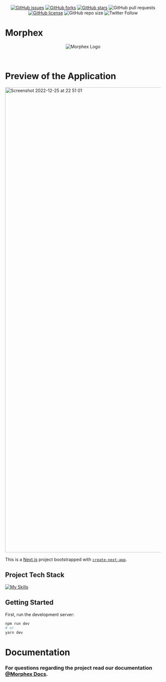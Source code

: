 <p align="center">
<a width="150px" href="https://github.com/morphex-labs/morphex/issues"><img alt="GitHub issues" src="https://img.shields.io/github/issues/morphex-labs/morphex?style=flat"></a>
<a href="https://github.com/morphex-labs/morphex/network"><img alt="GitHub forks" src="https://img.shields.io/github/forks/morphex-labs/morphex?style=flat&color=red"></a>
<a href="https://github.com/morphex-labs/morphex/stargazers"><img alt="GitHub stars" src="https://img.shields.io/github/stars/morphex-labs/morphex?style=flat"></a>
<img alt="GitHub pull requests" src="https://img.shields.io/github/issues-pr/morphex-labs/morphex?color=cyan">
<a href="https://github.com/morphex-labs/morphex/blob/main/LICENSE"><img alt="GitHub license" src="https://img.shields.io/github/license/morphex-labs/morphex?style=flat"></a>
<img alt="GitHub repo size" src="https://img.shields.io/github/repo-size/morphex-labs/morphex?color=green">
<img alt="Twitter Follow" src="https://img.shields.io/twitter/follow/MorpheusSwap">

# Morphex

<p align="center">
 <img src="https://user-images.githubusercontent.com/39880364/209525639-487640bb-4014-4bce-961d-2967d73ef991.jpg" align="center" alt="Morphex Logo" />
</p>
<br />

# Preview of the Application

<img width="1504" alt="Screenshot 2022-12-25 at 22 51 01" src="https://user-images.githubusercontent.com/39880364/209481656-e0d44813-24af-4f67-b96f-28f3d02b91df.png">

This is a [Next.js](https://nextjs.org/) project bootstrapped with [`create-next-app`](https://github.com/vercel/next.js/tree/canary/packages/create-next-app).

## Project Tech Stack

[![My Skills](https://skillicons.dev/icons?i=nextjs,react,ts,redux,sass,solidity)](https://skillicons.dev)

## Getting Started

First, run the development server:

```bash
npm run dev
# or
yarn dev
```

# Documentation

### For questions regarding the project read our documentation [@Morphex Docs](http://morphex-docs.vercel.app/).
